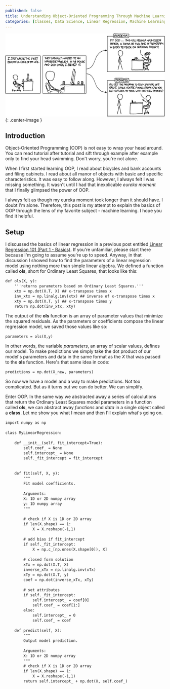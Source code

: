```yaml
---
published: false
title: Understanding Object-Oriented Programming Through Machine Learning
categories: [Classes, Data Science, Linear Regression, Machine Learning, Python]
---
```


![image](/assets/images/classes.png?raw=true){: .center-image }

## Introduction
Object-Oriented Programming (OOP) is not easy to wrap your head around. You can read tutorial after tutorial and sift through example after example only to find your head swimming. Don't worry, you're not alone. 

When I first started learning OOP, I read about bicycles and bank accounts and filing cabinets. I read about all manor of objects with basic and specific characteristics. It was easy to follow along. However, I always felt I was missing something. It wasn't until I had that inexplicable *eureka moment* that I finally glimpsed the power of OOP. 

I always felt as though my eureka moment took longer than it should have. I doubt I'm alone. Therefore, this post is my attempt to explain the basics of OOP through the lens of my favorite subject - machine learning. I hope you find it helpful.

## Setup
I discussed the basics of linear regression in a previous post entitled [Linear Regression 101 (Part 1 - Basics)](https://dziganto.github.io/data%20science/linear%20regression/machine%20learning/python/Linear-Regression-101-Basics/). If you're unfamiliar, please start there because I'm going to assume you're up to speed. Anyway, in that discussion I showed how to find the parameters of a linear regression model using nothing more than simple linear algebra. We defined a function called **ols**, short for Ordinary Least Squares, that looks like this:

```
def ols(X, y):
    '''returns parameters based on Ordinary Least Squares.'''
    xtx = np.dot(X.T, X) ## x-transpose times x
    inv_xtx = np.linalg.inv(xtx) ## inverse of x-transpose times x
    xty = np.dot(X.T, y) ## x-transpose times y
    return np.dot(inv_xtx, xty)
```

The output of the **ols** function is an array of parameter values that minimize the squared residuals. As the parameters or coefficients compose the linear regression model, we saved those values like so:

```
parameters = ols(X,y)
```

In other words, the variable *parameters*, an array of scalar values, defines our model. To make predictions we simply take the dot product of our model's parameters and data in the same format as the *X* that was passed to the **ols** function. Here's that same idea in code:

```
predictions = np.dot(X_new, parameters)
```

So now we have a model and a way to make predictions. Not too complicated. But as it turns out we can do better. We can simplify. 

Enter OOP. In the same way we abstracted away a series of calculutions that return the Ordinary Least Squares model parameters in a function called **ols**, we can abstract away *functions* and *data* in a single object called a **class**. Let me show you what I mean and then I'll explain what's going on.

```
import numpy as np

class MyLinearRegression:
    
    def __init__(self, fit_intercept=True):
        self.coef_ = None
        self.intercept_ = None
        self._fit_intercept = fit_intercept

    
    def fit(self, X, y):
        """
        Fit model coefficients.

        Arguments:
        X: 1D or 2D numpy array 
        y: 1D numpy array
        """
        
        # check if X is 1D or 2D array
        if len(X.shape) == 1:
            X = X.reshape(-1,1)
            
        # add bias if fit_intercept
        if self._fit_intercept:
            X = np.c_[np.ones(X.shape[0]), X]
        
        # closed form solution
        xTx = np.dot(X.T, X)
        inverse_xTx = np.linalg.inv(xTx)
        xTy = np.dot(X.T, y)
        coef = np.dot(inverse_xTx, xTy)
        
        # set attributes
        if self._fit_intercept:
            self.intercept_ = coef[0]
            self.coef_ = coef[1:]
        else:
            self.intercept_ = 0
            self.coef_ = coef
            
    def predict(self, X):
        """
        Output model prediction.

        Arguments:
        X: 1D or 2D numpy array 
        """
        # check if X is 1D or 2D array
        if len(X.shape) == 1:
            X = X.reshape(-1,1) 
        return self.intercept_ + np.dot(X, self.coef_) 
```

